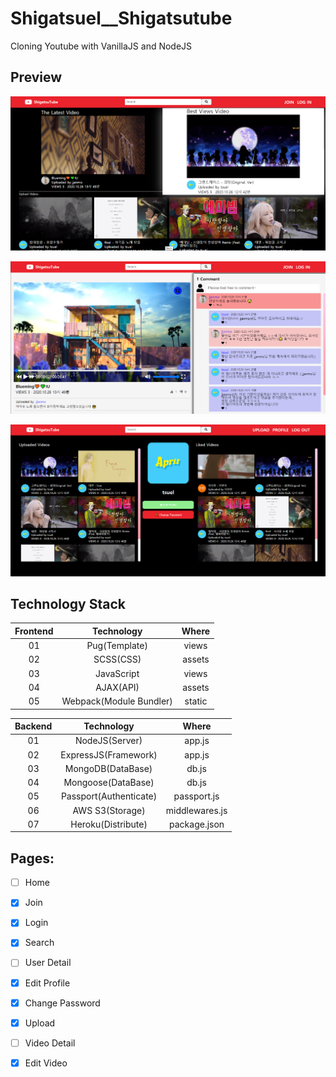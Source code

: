 # Shigatsuel\_\_Shigatsutube

Cloning Youtube with VanillaJS and NodeJS

## Preview

![Preview1](preview1.PNG)

![Preview2](preview2.PNG)

![Preview3](preview3.PNG)

## Technology Stack

| Frontend |       Technology        | Where  |
| :------: | :---------------------: | :----: |
|    01    |      Pug(Template)      | views  |
|    02    |        SCSS(CSS)        | assets |
|    03    |       JavaScript        | views  |
|    04    |        AJAX(API)        | assets |
|    05    | Webpack(Module Bundler) | static |

| Backend |       Technology       |     Where      |
| :-----: | :--------------------: | :------------: |
|   01    |     NodeJS(Server)     |     app.js     |
|   02    |  ExpressJS(Framework)  |     app.js     |
|   03    |   MongoDB(DataBase)    |     db.js      |
|   04    |   Mongoose(DataBase)   |     db.js      |
|   05    | Passport(Authenticate) |  passport.js   |
|   06    |    AWS S3(Storage)     | middlewares.js |
|   07    |   Heroku(Distribute)   |  package.json  |

## Pages:

- [ ] Home

- [x] Join

- [x] Login

- [x] Search

- [ ] User Detail

- [x] Edit Profile

- [x] Change Password

- [x] Upload

- [ ] Video Detail

- [x] Edit Video

